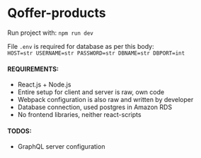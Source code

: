 # Qoffer-products
Run project with: `npm run dev`

File `.env` is required for database as per this body: <br> 
`HOST=str
USERNAME=str
PASSWORD=str
DBNAME=str
DBPORT=int`

#### REQUIREMENTS:
* React.js + Node.js
* Entire setup for client and server is raw, own code
* Webpack configuration is also raw and written by developer
* Database connection, used postgres in Amazon RDS
* No frontend libraries, neither react-scripts

#### TODOS:
* GraphQL server configuration
